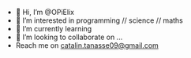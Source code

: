 - 👋 Hi, I’m @OPiElix
- 👀 I’m interested in programming // science //
     maths
- 🌱 I’m currently learning 
- 💞️ I’m looking to collaborate on ...
- Reach me on catalin.tanasse09@gmail.com

<!---
OPiElix/OPiElix is a ✨ special ✨ repository because its `README.md` (this file) appears on your GitHub profile.
You can click the Preview link to take a look at your changes.
--->
